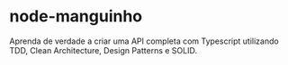 # node-manguinho
Aprenda de verdade a criar uma API completa com Typescript utilizando TDD, Clean Architecture, Design Patterns e SOLID.
